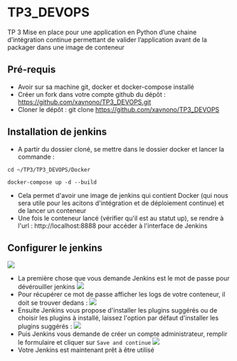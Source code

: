 # TP3_DEVOPS
TP 3 Mise en place pour une application en Python d’une chaine d’intégration continue  permettant de valider l’application  avant de la packager dans une  image de conteneur

## Pré-requis

* Avoir sur sa machine git, docker et docker-compose installé
* Créer un fork dans votre compte github du dépôt : https://github.com/xavnono/TP3_DEVOPS.git 
* Cloner le dépôt : git clone https://github.com/xavnono/TP3_DEVOPS 

## Installation de jenkins

* A partir du dossier cloné, se mettre dans le dossier docker et lancer la commande :
```
cd ~/TP3/TP3_DEVOPS/Docker
```
```
docker-compose up -d --build
```
* Cela permet d'avoir une image de jenkins qui contient Docker (qui nous sera utile pour les acitons d'intégration et de déploiement continue) et de lancer un conteneur
* Une fois le conteneur lancé (vérifier qu'il est au statut up), se rendre à l'url : http://localhost:8888 pour accéder à l'interface de Jenkins

## Configurer le jenkins
![](https://lh3.google.com/u/0/d/173i_jAD2L4DieGryBLbwyLg-Kq68RxGo=w1920-h931-iv1)
* La première chose que vous demande Jenkins est le mot de passe pour dévérouiller jenkins
![](https://paper-attachments.dropbox.com/s_33CE5684927EB1F665F2EEF2A8A615DFA881F46F04918B588BABDF4D08ACF025_1645484899181_jenkins-getting-started.png)
* Pour récupérer ce mot de passe afficher les logs de votre conteneur, il doit se trouver dedans :
![](https://paper-attachments.dropbox.com/s_33CE5684927EB1F665F2EEF2A8A615DFA881F46F04918B588BABDF4D08ACF025_1645553155314_Screenshot+from+2022-02-22+19-05-37.png)
* Ensuite Jenkins vous propose d'installer les plugins suggérés ou de choisir les plugins à installé, laissez l'option par défaut d'installer les plugins suggérés :
![](https://paper-attachments.dropbox.com/s_33CE5684927EB1F665F2EEF2A8A615DFA881F46F04918B588BABDF4D08ACF025_1645661908679_plugins-installation.png)
* Puis Jenkins vous demande de créer un compte administrateur, remplir le formulaire et cliquer sur  `Save and continue`
![](https://paper-attachments.dropbox.com/s_33CE5684927EB1F665F2EEF2A8A615DFA881F46F04918B588BABDF4D08ACF025_1645717974971_Screenshot+from+2022-02-24+16-52-36.png)
* Votre Jenkins est maintenant prêt à être utilisé
